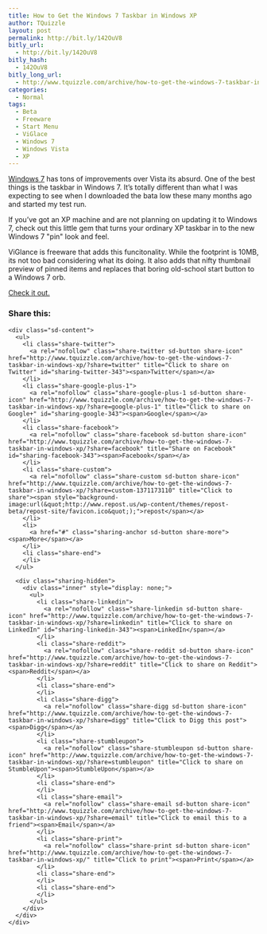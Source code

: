```yaml
---
title: How to Get the Windows 7 Taskbar in Windows XP
author: TQuizzle
layout: post
permalink: http://bit.ly/142OuV8
bitly_url:
  - http://bit.ly/142OuV8
bitly_hash:
  - 142OuV8
bitly_long_url:
  - http://www.tquizzle.com/archive/how-to-get-the-windows-7-taskbar-in-windows-xp/
categories:
  - Normal
tags:
  - Beta
  - Freeware
  - Start Menu
  - ViGlace
  - Windows 7
  - Windows Vista
  - XP
---
```

<a rel="nofollow" target="_blank" href="http://www.microsoft.com/windows/windows-7/">Windows 7</a> has tons of improvements over Vista its absurd. One of the best things is the taskbar in Windows 7. It&#8217;s totally different than what I was expecting to see when I downloaded the bata low these many months ago and started my test run.

<img alt="" src="http://i1.wp.com/lee-soft.com/viglance/images/viglance_aeropeek_small.jpg?resize=320%2C240" title="ViGlance" class="alignright" data-recalc-dims="1" />If you&#8217;ve got an XP machine and are not planning on updating it to Windows 7, check out this little gem that turns your ordinary XP taskbar in to the new Windows 7 "pin" look and feel. 

ViGlance is freeware that adds this funcitonality. While the footprint is 10MB, its not too bad considering what its doing. It also adds that nifty thumbnail preview of pinned items and replaces that boring old-school start button to a Windows 7 orb.

<a rel="nofollow" target="_blank" href="http://lee-soft.com/viglance/">Check it out.</a>

<div class="sharedaddy sd-sharing-enabled">
  <div class="robots-nocontent sd-block sd-social sd-social-icon-text sd-sharing">
    <h3 class="sd-title">
      Share this:
    </h3>
    
    <div class="sd-content">
      <ul>
        <li class="share-twitter">
          <a rel="nofollow" class="share-twitter sd-button share-icon" href="http://www.tquizzle.com/archive/how-to-get-the-windows-7-taskbar-in-windows-xp/?share=twitter" title="Click to share on Twitter" id="sharing-twitter-343"><span>Twitter</span></a>
        </li>
        <li class="share-google-plus-1">
          <a rel="nofollow" class="share-google-plus-1 sd-button share-icon" href="http://www.tquizzle.com/archive/how-to-get-the-windows-7-taskbar-in-windows-xp/?share=google-plus-1" title="Click to share on Google+" id="sharing-google-343"><span>Google</span></a>
        </li>
        <li class="share-facebook">
          <a rel="nofollow" class="share-facebook sd-button share-icon" href="http://www.tquizzle.com/archive/how-to-get-the-windows-7-taskbar-in-windows-xp/?share=facebook" title="Share on Facebook" id="sharing-facebook-343"><span>Facebook</span></a>
        </li>
        <li class="share-custom">
          <a rel="nofollow" class="share-custom sd-button share-icon" href="http://www.tquizzle.com/archive/how-to-get-the-windows-7-taskbar-in-windows-xp/?share=custom-1371173110" title="Click to share"><span style="background-image:url(&quot;http://www.repost.us/wp-content/themes/repost-beta/repost-site/favicon.ico&quot;);">repost</span></a>
        </li>
        <li>
          <a href="#" class="sharing-anchor sd-button share-more"><span>More</span></a>
        </li>
        <li class="share-end">
        </li>
      </ul>
      
      <div class="sharing-hidden">
        <div class="inner" style="display: none;">
          <ul>
            <li class="share-linkedin">
              <a rel="nofollow" class="share-linkedin sd-button share-icon" href="http://www.tquizzle.com/archive/how-to-get-the-windows-7-taskbar-in-windows-xp/?share=linkedin" title="Click to share on LinkedIn" id="sharing-linkedin-343"><span>LinkedIn</span></a>
            </li>
            <li class="share-reddit">
              <a rel="nofollow" class="share-reddit sd-button share-icon" href="http://www.tquizzle.com/archive/how-to-get-the-windows-7-taskbar-in-windows-xp/?share=reddit" title="Click to share on Reddit"><span>Reddit</span></a>
            </li>
            <li class="share-end">
            </li>
            <li class="share-digg">
              <a rel="nofollow" class="share-digg sd-button share-icon" href="http://www.tquizzle.com/archive/how-to-get-the-windows-7-taskbar-in-windows-xp/?share=digg" title="Click to Digg this post"><span>Digg</span></a>
            </li>
            <li class="share-stumbleupon">
              <a rel="nofollow" class="share-stumbleupon sd-button share-icon" href="http://www.tquizzle.com/archive/how-to-get-the-windows-7-taskbar-in-windows-xp/?share=stumbleupon" title="Click to share on StumbleUpon"><span>StumbleUpon</span></a>
            </li>
            <li class="share-end">
            </li>
            <li class="share-email">
              <a rel="nofollow" class="share-email sd-button share-icon" href="http://www.tquizzle.com/archive/how-to-get-the-windows-7-taskbar-in-windows-xp/?share=email" title="Click to email this to a friend"><span>Email</span></a>
            </li>
            <li class="share-print">
              <a rel="nofollow" class="share-print sd-button share-icon" href="http://www.tquizzle.com/archive/how-to-get-the-windows-7-taskbar-in-windows-xp/" title="Click to print"><span>Print</span></a>
            </li>
            <li class="share-end">
            </li>
            <li class="share-end">
            </li>
          </ul>
        </div>
      </div>
    </div>
  </div>
</div>